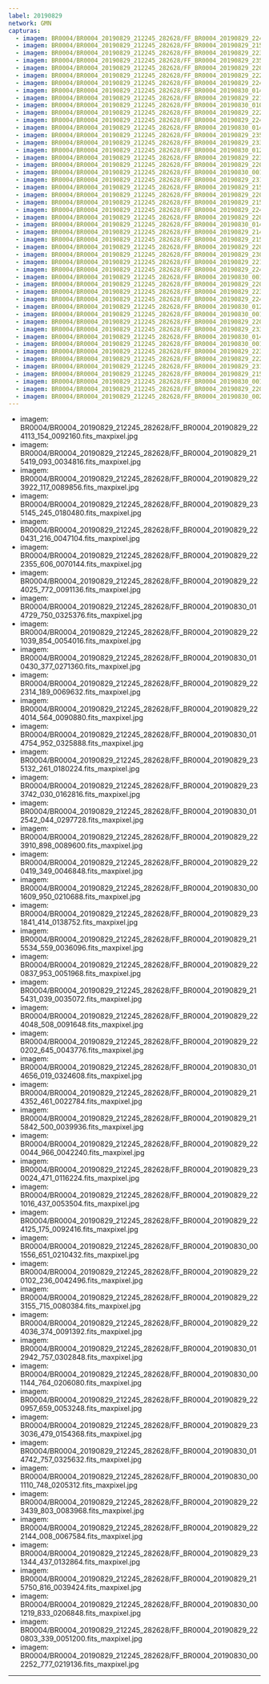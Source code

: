 ```yaml
---
label: 20190829
network: GMN
capturas:
  - imagem: BR0004/BR0004_20190829_212245_282628/FF_BR0004_20190829_224113_154_0092160.fits_maxpixel.jpg
  - imagem: BR0004/BR0004_20190829_212245_282628/FF_BR0004_20190829_215419_093_0034816.fits_maxpixel.jpg
  - imagem: BR0004/BR0004_20190829_212245_282628/FF_BR0004_20190829_223922_117_0089856.fits_maxpixel.jpg
  - imagem: BR0004/BR0004_20190829_212245_282628/FF_BR0004_20190829_235145_245_0180480.fits_maxpixel.jpg
  - imagem: BR0004/BR0004_20190829_212245_282628/FF_BR0004_20190829_220431_216_0047104.fits_maxpixel.jpg
  - imagem: BR0004/BR0004_20190829_212245_282628/FF_BR0004_20190829_222355_606_0070144.fits_maxpixel.jpg
  - imagem: BR0004/BR0004_20190829_212245_282628/FF_BR0004_20190829_224025_772_0091136.fits_maxpixel.jpg
  - imagem: BR0004/BR0004_20190829_212245_282628/FF_BR0004_20190830_014729_750_0325376.fits_maxpixel.jpg
  - imagem: BR0004/BR0004_20190829_212245_282628/FF_BR0004_20190829_221039_854_0054016.fits_maxpixel.jpg
  - imagem: BR0004/BR0004_20190829_212245_282628/FF_BR0004_20190830_010430_377_0271360.fits_maxpixel.jpg
  - imagem: BR0004/BR0004_20190829_212245_282628/FF_BR0004_20190829_222314_189_0069632.fits_maxpixel.jpg
  - imagem: BR0004/BR0004_20190829_212245_282628/FF_BR0004_20190829_224014_564_0090880.fits_maxpixel.jpg
  - imagem: BR0004/BR0004_20190829_212245_282628/FF_BR0004_20190830_014754_952_0325888.fits_maxpixel.jpg
  - imagem: BR0004/BR0004_20190829_212245_282628/FF_BR0004_20190829_235132_261_0180224.fits_maxpixel.jpg
  - imagem: BR0004/BR0004_20190829_212245_282628/FF_BR0004_20190829_233742_030_0162816.fits_maxpixel.jpg
  - imagem: BR0004/BR0004_20190829_212245_282628/FF_BR0004_20190830_012542_044_0297728.fits_maxpixel.jpg
  - imagem: BR0004/BR0004_20190829_212245_282628/FF_BR0004_20190829_223910_898_0089600.fits_maxpixel.jpg
  - imagem: BR0004/BR0004_20190829_212245_282628/FF_BR0004_20190829_220419_349_0046848.fits_maxpixel.jpg
  - imagem: BR0004/BR0004_20190829_212245_282628/FF_BR0004_20190830_001609_950_0210688.fits_maxpixel.jpg
  - imagem: BR0004/BR0004_20190829_212245_282628/FF_BR0004_20190829_231841_414_0138752.fits_maxpixel.jpg
  - imagem: BR0004/BR0004_20190829_212245_282628/FF_BR0004_20190829_215534_559_0036096.fits_maxpixel.jpg
  - imagem: BR0004/BR0004_20190829_212245_282628/FF_BR0004_20190829_220837_953_0051968.fits_maxpixel.jpg
  - imagem: BR0004/BR0004_20190829_212245_282628/FF_BR0004_20190829_215431_039_0035072.fits_maxpixel.jpg
  - imagem: BR0004/BR0004_20190829_212245_282628/FF_BR0004_20190829_224048_508_0091648.fits_maxpixel.jpg
  - imagem: BR0004/BR0004_20190829_212245_282628/FF_BR0004_20190829_220202_645_0043776.fits_maxpixel.jpg
  - imagem: BR0004/BR0004_20190829_212245_282628/FF_BR0004_20190830_014656_019_0324608.fits_maxpixel.jpg
  - imagem: BR0004/BR0004_20190829_212245_282628/FF_BR0004_20190829_214352_461_0022784.fits_maxpixel.jpg
  - imagem: BR0004/BR0004_20190829_212245_282628/FF_BR0004_20190829_215842_500_0039936.fits_maxpixel.jpg
  - imagem: BR0004/BR0004_20190829_212245_282628/FF_BR0004_20190829_220044_966_0042240.fits_maxpixel.jpg
  - imagem: BR0004/BR0004_20190829_212245_282628/FF_BR0004_20190829_230024_471_0116224.fits_maxpixel.jpg
  - imagem: BR0004/BR0004_20190829_212245_282628/FF_BR0004_20190829_221016_437_0053504.fits_maxpixel.jpg
  - imagem: BR0004/BR0004_20190829_212245_282628/FF_BR0004_20190829_224125_175_0092416.fits_maxpixel.jpg
  - imagem: BR0004/BR0004_20190829_212245_282628/FF_BR0004_20190830_001556_651_0210432.fits_maxpixel.jpg
  - imagem: BR0004/BR0004_20190829_212245_282628/FF_BR0004_20190829_220102_236_0042496.fits_maxpixel.jpg
  - imagem: BR0004/BR0004_20190829_212245_282628/FF_BR0004_20190829_223155_715_0080384.fits_maxpixel.jpg
  - imagem: BR0004/BR0004_20190829_212245_282628/FF_BR0004_20190829_224036_374_0091392.fits_maxpixel.jpg
  - imagem: BR0004/BR0004_20190829_212245_282628/FF_BR0004_20190830_012942_757_0302848.fits_maxpixel.jpg
  - imagem: BR0004/BR0004_20190829_212245_282628/FF_BR0004_20190830_001144_764_0206080.fits_maxpixel.jpg
  - imagem: BR0004/BR0004_20190829_212245_282628/FF_BR0004_20190829_220957_659_0053248.fits_maxpixel.jpg
  - imagem: BR0004/BR0004_20190829_212245_282628/FF_BR0004_20190829_233036_479_0154368.fits_maxpixel.jpg
  - imagem: BR0004/BR0004_20190829_212245_282628/FF_BR0004_20190830_014742_757_0325632.fits_maxpixel.jpg
  - imagem: BR0004/BR0004_20190829_212245_282628/FF_BR0004_20190830_001110_748_0205312.fits_maxpixel.jpg
  - imagem: BR0004/BR0004_20190829_212245_282628/FF_BR0004_20190829_223439_803_0083968.fits_maxpixel.jpg
  - imagem: BR0004/BR0004_20190829_212245_282628/FF_BR0004_20190829_222144_008_0067584.fits_maxpixel.jpg
  - imagem: BR0004/BR0004_20190829_212245_282628/FF_BR0004_20190829_231344_437_0132864.fits_maxpixel.jpg
  - imagem: BR0004/BR0004_20190829_212245_282628/FF_BR0004_20190829_215750_816_0039424.fits_maxpixel.jpg
  - imagem: BR0004/BR0004_20190829_212245_282628/FF_BR0004_20190830_001219_833_0206848.fits_maxpixel.jpg
  - imagem: BR0004/BR0004_20190829_212245_282628/FF_BR0004_20190829_220803_339_0051200.fits_maxpixel.jpg
  - imagem: BR0004/BR0004_20190829_212245_282628/FF_BR0004_20190830_002252_777_0219136.fits_maxpixel.jpg
---
```

  - imagem: BR0004/BR0004_20190829_212245_282628/FF_BR0004_20190829_224113_154_0092160.fits_maxpixel.jpg
  - imagem: BR0004/BR0004_20190829_212245_282628/FF_BR0004_20190829_215419_093_0034816.fits_maxpixel.jpg
  - imagem: BR0004/BR0004_20190829_212245_282628/FF_BR0004_20190829_223922_117_0089856.fits_maxpixel.jpg
  - imagem: BR0004/BR0004_20190829_212245_282628/FF_BR0004_20190829_235145_245_0180480.fits_maxpixel.jpg
  - imagem: BR0004/BR0004_20190829_212245_282628/FF_BR0004_20190829_220431_216_0047104.fits_maxpixel.jpg
  - imagem: BR0004/BR0004_20190829_212245_282628/FF_BR0004_20190829_222355_606_0070144.fits_maxpixel.jpg
  - imagem: BR0004/BR0004_20190829_212245_282628/FF_BR0004_20190829_224025_772_0091136.fits_maxpixel.jpg
  - imagem: BR0004/BR0004_20190829_212245_282628/FF_BR0004_20190830_014729_750_0325376.fits_maxpixel.jpg
  - imagem: BR0004/BR0004_20190829_212245_282628/FF_BR0004_20190829_221039_854_0054016.fits_maxpixel.jpg
  - imagem: BR0004/BR0004_20190829_212245_282628/FF_BR0004_20190830_010430_377_0271360.fits_maxpixel.jpg
  - imagem: BR0004/BR0004_20190829_212245_282628/FF_BR0004_20190829_222314_189_0069632.fits_maxpixel.jpg
  - imagem: BR0004/BR0004_20190829_212245_282628/FF_BR0004_20190829_224014_564_0090880.fits_maxpixel.jpg
  - imagem: BR0004/BR0004_20190829_212245_282628/FF_BR0004_20190830_014754_952_0325888.fits_maxpixel.jpg
  - imagem: BR0004/BR0004_20190829_212245_282628/FF_BR0004_20190829_235132_261_0180224.fits_maxpixel.jpg
  - imagem: BR0004/BR0004_20190829_212245_282628/FF_BR0004_20190829_233742_030_0162816.fits_maxpixel.jpg
  - imagem: BR0004/BR0004_20190829_212245_282628/FF_BR0004_20190830_012542_044_0297728.fits_maxpixel.jpg
  - imagem: BR0004/BR0004_20190829_212245_282628/FF_BR0004_20190829_223910_898_0089600.fits_maxpixel.jpg
  - imagem: BR0004/BR0004_20190829_212245_282628/FF_BR0004_20190829_220419_349_0046848.fits_maxpixel.jpg
  - imagem: BR0004/BR0004_20190829_212245_282628/FF_BR0004_20190830_001609_950_0210688.fits_maxpixel.jpg
  - imagem: BR0004/BR0004_20190829_212245_282628/FF_BR0004_20190829_231841_414_0138752.fits_maxpixel.jpg
  - imagem: BR0004/BR0004_20190829_212245_282628/FF_BR0004_20190829_215534_559_0036096.fits_maxpixel.jpg
  - imagem: BR0004/BR0004_20190829_212245_282628/FF_BR0004_20190829_220837_953_0051968.fits_maxpixel.jpg
  - imagem: BR0004/BR0004_20190829_212245_282628/FF_BR0004_20190829_215431_039_0035072.fits_maxpixel.jpg
  - imagem: BR0004/BR0004_20190829_212245_282628/FF_BR0004_20190829_224048_508_0091648.fits_maxpixel.jpg
  - imagem: BR0004/BR0004_20190829_212245_282628/FF_BR0004_20190829_220202_645_0043776.fits_maxpixel.jpg
  - imagem: BR0004/BR0004_20190829_212245_282628/FF_BR0004_20190830_014656_019_0324608.fits_maxpixel.jpg
  - imagem: BR0004/BR0004_20190829_212245_282628/FF_BR0004_20190829_214352_461_0022784.fits_maxpixel.jpg
  - imagem: BR0004/BR0004_20190829_212245_282628/FF_BR0004_20190829_215842_500_0039936.fits_maxpixel.jpg
  - imagem: BR0004/BR0004_20190829_212245_282628/FF_BR0004_20190829_220044_966_0042240.fits_maxpixel.jpg
  - imagem: BR0004/BR0004_20190829_212245_282628/FF_BR0004_20190829_230024_471_0116224.fits_maxpixel.jpg
  - imagem: BR0004/BR0004_20190829_212245_282628/FF_BR0004_20190829_221016_437_0053504.fits_maxpixel.jpg
  - imagem: BR0004/BR0004_20190829_212245_282628/FF_BR0004_20190829_224125_175_0092416.fits_maxpixel.jpg
  - imagem: BR0004/BR0004_20190829_212245_282628/FF_BR0004_20190830_001556_651_0210432.fits_maxpixel.jpg
  - imagem: BR0004/BR0004_20190829_212245_282628/FF_BR0004_20190829_220102_236_0042496.fits_maxpixel.jpg
  - imagem: BR0004/BR0004_20190829_212245_282628/FF_BR0004_20190829_223155_715_0080384.fits_maxpixel.jpg
  - imagem: BR0004/BR0004_20190829_212245_282628/FF_BR0004_20190829_224036_374_0091392.fits_maxpixel.jpg
  - imagem: BR0004/BR0004_20190829_212245_282628/FF_BR0004_20190830_012942_757_0302848.fits_maxpixel.jpg
  - imagem: BR0004/BR0004_20190829_212245_282628/FF_BR0004_20190830_001144_764_0206080.fits_maxpixel.jpg
  - imagem: BR0004/BR0004_20190829_212245_282628/FF_BR0004_20190829_220957_659_0053248.fits_maxpixel.jpg
  - imagem: BR0004/BR0004_20190829_212245_282628/FF_BR0004_20190829_233036_479_0154368.fits_maxpixel.jpg
  - imagem: BR0004/BR0004_20190829_212245_282628/FF_BR0004_20190830_014742_757_0325632.fits_maxpixel.jpg
  - imagem: BR0004/BR0004_20190829_212245_282628/FF_BR0004_20190830_001110_748_0205312.fits_maxpixel.jpg
  - imagem: BR0004/BR0004_20190829_212245_282628/FF_BR0004_20190829_223439_803_0083968.fits_maxpixel.jpg
  - imagem: BR0004/BR0004_20190829_212245_282628/FF_BR0004_20190829_222144_008_0067584.fits_maxpixel.jpg
  - imagem: BR0004/BR0004_20190829_212245_282628/FF_BR0004_20190829_231344_437_0132864.fits_maxpixel.jpg
  - imagem: BR0004/BR0004_20190829_212245_282628/FF_BR0004_20190829_215750_816_0039424.fits_maxpixel.jpg
  - imagem: BR0004/BR0004_20190829_212245_282628/FF_BR0004_20190830_001219_833_0206848.fits_maxpixel.jpg
  - imagem: BR0004/BR0004_20190829_212245_282628/FF_BR0004_20190829_220803_339_0051200.fits_maxpixel.jpg
  - imagem: BR0004/BR0004_20190829_212245_282628/FF_BR0004_20190830_002252_777_0219136.fits_maxpixel.jpg
---
